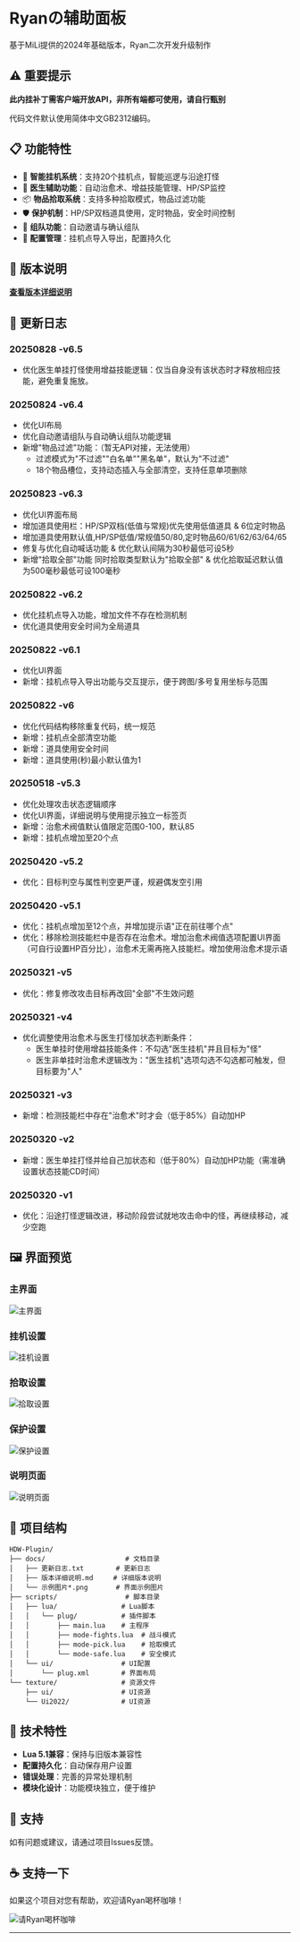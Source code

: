 # Ryanの辅助面板

基于MiLi提供的2024年基础版本，Ryan二次开发升级制作

## ⚠️ 重要提示

**此内挂补丁需客户端开放API，非所有端都可使用，请自行甄别**

代码文件默认使用简体中文GB2312编码。

## 📋 功能特性

- 🎯 **智能挂机系统**：支持20个挂机点，智能巡逻与沿途打怪
- 🏥 **医生辅助功能**：自动治愈术、增益技能管理、HP/SP监控
- 📦 **物品拾取系统**：支持多种拾取模式，物品过滤功能
- 🛡️ **保护机制**：HP/SP双档道具使用，定时物品，安全时间控制
- 👥 **组队功能**：自动邀请与确认组队
- 💾 **配置管理**：挂机点导入导出，配置持久化

## 📖 版本说明

**[查看版本详细说明](docs/版本详细说明.md)**

## 📝 更新日志

### 20250828 -v6.5
- 优化医生单挂打怪使用增益技能逻辑：仅当自身没有该状态时才释放相应技能，避免重复施放。

### 20250824 -v6.4
- 优化UI布局
- 优化自动邀请组队与自动确认组队功能逻辑
- 新增"物品过滤"功能：（暂无API对接，无法使用）
  - 过滤模式为"不过滤""白名单""黑名单"，默认为"不过滤"
  - 18个物品槽位，支持动态插入与全部清空，支持任意单项删除

### 20250823 -v6.3
- 优化UI界面布局
- 增加道具使用栏：HP/SP双档(低值与常规)优先使用低值道具 & 6位定时物品
- 增加道具使用默认值,HP/SP低值/常规值50/80,定时物品60/61/62/63/64/65
- 修复与优化自动喊话功能 & 优化默认间隔为30秒最低可设5秒
- 新增"拾取全部"功能 同时拾取类型默认为"拾取全部" & 优化拾取延迟默认值为500毫秒最低可设100毫秒

### 20250822 -v6.2
- 优化挂机点导入功能，增加文件不存在检测机制
- 优化道具使用安全时间为全局道具

### 20250822 -v6.1
- 优化UI界面
- 新增：挂机点导入导出功能与交互提示，便于跨图/多号复用坐标与范围

### 20250822 -v6
- 优化代码结构移除重复代码，统一规范
- 新增：挂机点全部清空功能
- 新增：道具使用安全时间
- 新增：道具使用(秒)最小默认值为1

### 20250518 -v5.3
- 优化处理攻击状态逻辑顺序
- 优化UI界面，详细说明与使用提示独立一标签页
- 新增：治愈术阀值默认值限定范围0-100，默认85
- 新增：挂机点增加至20个点

### 20250420 -v5.2
- 优化：目标判空与属性判空更严谨，规避偶发空引用

### 20250420 -v5.1
- 优化：挂机点增加至12个点，并增加提示语"正在前往哪个点"
- 优化：移除检测技能栏中是否存在治愈术。增加治愈术阀值选项配置UI界面（可自行设置HP百分比），治愈术无需再拖入技能栏。增加使用治愈术提示语

### 20250321 -v5
- 优化：修复修改攻击目标再改回"全部"不生效问题

### 20250321 -v4
- 优化调整使用治愈术与医生打怪加状态判断条件：
  - 医生单挂时使用增益技能条件：不勾选"医生挂机"并且目标为"怪"
  - 医生非单挂时治愈术逻辑改为："医生挂机"选项勾选不勾选都可触发，但目标要为"人"

### 20250321 -v3
- 新增：检测技能栏中存在"治愈术"时才会（低于85%）自动加HP

### 20250320 -v2
- 新增：医生单挂打怪并给自己加状态和（低于80%）自动加HP功能（需准确设置状态技能CD时间）

### 20250320 -v1
- 优化：沿途打怪逻辑改进，移动阶段尝试就地攻击命中的怪，再继续移动，减少空跑

## 🖼️ 界面预览

### 主界面
![主界面](docs/示例图片1.png)

### 挂机设置
![挂机设置](docs/示例图片2.png)

### 拾取设置
![拾取设置](docs/示例图片3.png)

### 保护设置
![保护设置](docs/示例图片4.png)

### 说明页面
![说明页面](docs/示例图片5.png)

## 📁 项目结构

```
HDW-Plugin/
├── docs/                    # 文档目录
│   ├── 更新日志.txt        # 更新日志
│   ├── 版本详细说明.md     # 详细版本说明
│   └── 示例图片*.png       # 界面示例图片
├── scripts/                 # 脚本目录
│   ├── lua/                # Lua脚本
│   │   └── plug/           # 插件脚本
│   │       ├── main.lua    # 主程序
│   │       ├── mode-fights.lua  # 战斗模式
│   │       ├── mode-pick.lua    # 拾取模式
│   │       └── mode-safe.lua    # 安全模式
│   └── ui/                 # UI配置
│       └── plug.xml        # 界面布局
└── texture/                # 资源文件
    ├── ui/                 # UI资源
    └── Ui2022/             # UI资源
```

## 🔧 技术特性

- **Lua 5.1兼容**：保持与旧版本兼容性
- **配置持久化**：自动保存用户设置
- **错误处理**：完善的异常处理机制
- **模块化设计**：功能模块独立，便于维护


## 🤝 支持

如有问题或建议，请通过项目Issues反馈。

## ☕ 支持一下

如果这个项目对您有帮助，欢迎请Ryan喝杯咖啡！

![请Ryan喝杯咖啡](docs/赞助与支持.png)

---